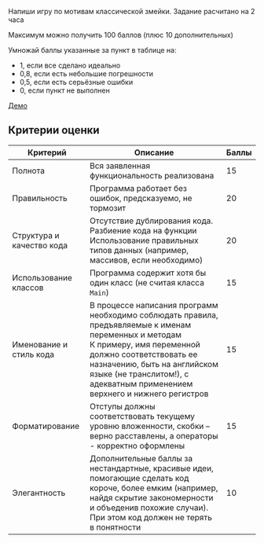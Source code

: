 Напиши игру по мотивам классической змейки. Задание расчитано на 2 часа 

Максимум можно получить 100 баллов (плюс 10 дополнительных) 

Умножай баллы указанные за пункт в таблице на:
- 1, если все сделано идеально 
- 0,8, если есть небольшие погрешности 
- 0,5, если есть серьёзные ошибки
- 0, если пункт не выполнен 

[Демо](http://simplifier.github.io/snake)

## Критерии оценки

| Критерий                  | Описание                                                     | Баллы |
| ------------------------- | ------------------------------------------------------------ | ----- |
| Полнота                   | Вся заявленная функциональность реализована                  |15       |
| Правильность              | Программа работает без ошибок, предсказуемо, не тормозит     |20       |
| Структура и качество кода | Отсутствие дублирования кода. Разбиение кода на функции<br />Использование правильных типов данных (например, массивов, если необходимо) |20       |
| Использование классов     | Программа содержит хотя бы один класс (не считая класса `Main`) |15      |
| Именование и стиль кода   | В процессе написания программ необходимо соблюдать правила, предъявляемые к именам переменных и методам<br />К примеру, имя переменной должно соответствовать ее назначению, быть на английском языке (не транслитом!), с адекватным применением верхнего и нижнего регистров |15      |
| Форматирование            | Отступы должны соответствовать текущему уровню вложенности, скобки – верно расставлены, а операторы - корректно оформлены |15       |
| Элегантность              | Дополнительные баллы за нестандартные, красивые идеи, помогающие сделать код короче, более емким (например, найдя скрытие закономерности и объеденив похожие случаи). При этом код должен не терять в понятности |10    |

